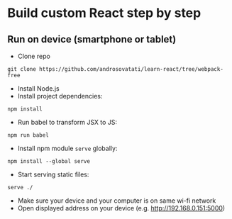 # Build custom React step by step

## Run on device (smartphone or tablet)
* Clone repo
```
git clone https://github.com/androsovatati/learn-react/tree/webpack-free
```
* Install Node.js
* Install project dependencies:
```
npm install
```
* Run babel to transform JSX to JS:
```
npm run babel
```
* Install npm module `serve` globally:
```
npm install --global serve
```
* Start serving static files:
```
serve ./
```
* Make sure your device and your computer is on same wi-fi network
* Open displayed address on your device (e.g. http://192.168.0.151:5000)